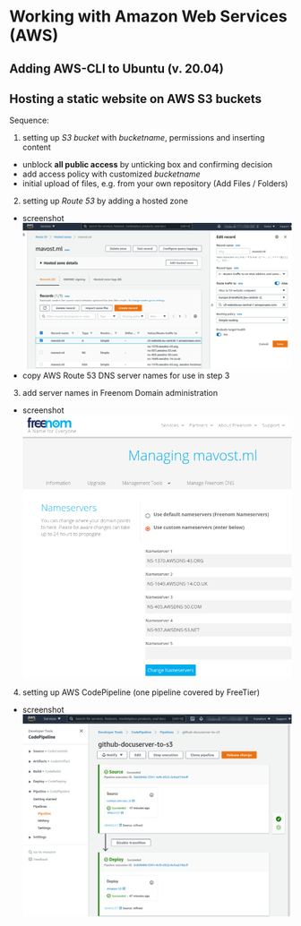 # Working with Amazon Web Services (AWS)

## Adding AWS-CLI to Ubuntu (v. 20.04)

## Hosting a static website on AWS S3 buckets

Sequence:

1. setting up *S3 bucket* with *bucketname*, permissions and inserting content
  - unblock **all public access** by unticking box and confirming decision
  - add access policy with customized *bucketname*
  - initial upload of files, e.g. from your own repository (Add Files / Folders)

2. setting up *Route 53* by adding a hosted zone
  - screenshot  
    ![alt text][img01]
  - copy AWS Route 53 DNS server names for use in step 3

3. add server names in Freenom Domain administration
  - screenshot  
    ![alt text][img02]

4. setting up AWS CodePipeline (one pipeline covered by FreeTier)
  - screenshot  
    ![alt text][img03]

[img01]:  ./Pictures/2021-09-01_AWS_Route53_HostedZoneS3.png "Setting up Route53 hosted zone for website S3 bucket"
[img02]:  ./Pictures/2021-09-01_freenom_DNS.png "Entering AWS Route 53 DNS servers to Freenom Domain Settings"
[img03]:  ./Pictures/2021-09-01_AWS_CodePipeline_GitHub-S3.png "Setup for AWS CodePipeline"